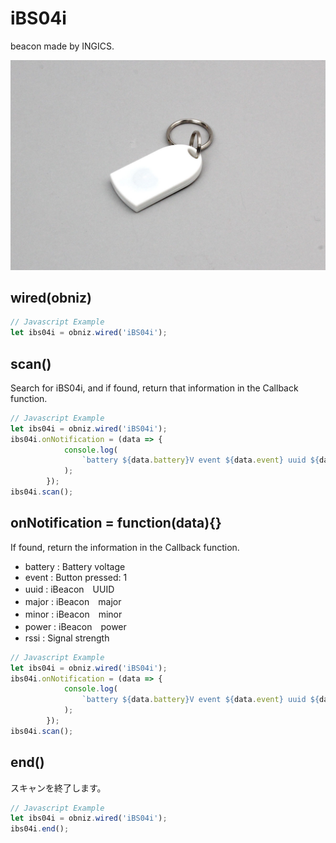 # iBS04i
beacon made by INGICS.

![](image.jpg)


## wired(obniz)

```javascript
// Javascript Example
let ibs04i = obniz.wired('iBS04i');
```

## scan()

Search for iBS04i, and if found, return that information in the Callback function.

```javascript
// Javascript Example
let ibs04i = obniz.wired('iBS04i');
ibs04i.onNotification = (data => {
            console.log(
                `battery ${data.battery}V event ${data.event} uuid ${data.uuid} major ${data.major} minor ${data.minor} rssi ${data.rssi}`,
            );
        });
ibs04i.scan();
```

## onNotification = function(data){}

If found, return the information in the Callback function.

- battery : Battery voltage
- event : Button pressed: 1
- uuid : iBeacon　UUID
- major : iBeacon　major
- minor : iBeacon　minor
- power : iBeacon　power
- rssi :  Signal strength

```javascript
// Javascript Example
let ibs04i = obniz.wired('iBS04i');
ibs04i.onNotification = (data => {
            console.log(
                `battery ${data.battery}V event ${data.event} uuid ${data.uuid} major ${data.major} minor ${data.minor} rssi ${data.rssi} power ${data.power}`,
            );
        });
ibs04i.scan();
```

## end()

スキャンを終了します。

```javascript
// Javascript Example
let ibs04i = obniz.wired('iBS04i');
ibs04i.end();
```
